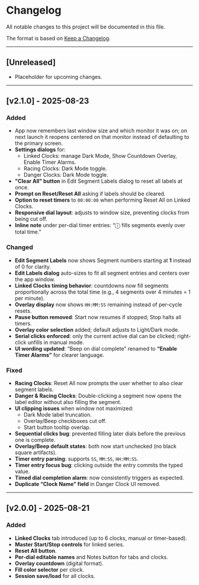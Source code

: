 # Changelog
All notable changes to this project will be documented in this file.

The format is based on [Keep a Changelog](https://keepachangelog.com/en/1.1.0/).

---

## [Unreleased]
- Placeholder for upcoming changes.

---

## [v2.1.0] - 2025-08-23

### Added
- App now remembers last window size and which monitor it was on; on next launch it reopens centered on that monitor 
   instead of defaulting to the primary screen.
- **Settings dialogs** for:
  - Linked Clocks: manage Dark Mode, Show Countdown Overlay, Enable Timer Alarms.
  - Racing Clocks: Dark Mode toggle.
  - Danger Clocks: Dark Mode toggle.
- **"Clear All" button** in Edit Segment Labels dialog to reset all labels at once.
- **Prompt on Reset/Reset All** asking if labels should be cleared.
- **Option to reset timers** to `00:00:00` when performing Reset All on Linked Clocks.
- **Responsive dial layout**: adjusts to window size, preventing clocks from being cut off.
- **Inline note** under per-dial timer entries: “ⓘ fills segments evenly over total time.”

### Changed
- **Edit Segment Labels** now shows Segment numbers starting at **1** instead of 0 for clarity.
- **Edit Labels dialog** auto-sizes to fit all segment entries and centers over the app window.
- **Linked Clocks timing behavior**: countdowns now fill segments proportionally across the total time (e.g., 4 segments over 4 minutes = 1 per minute).
- **Overlay display** now shows `HH:MM:SS` remaining instead of per-cycle resets.
- **Pause button removed**: Start now resumes if stopped; Stop halts all timers.
- **Overlay color selection** added; default adjusts to Light/Dark mode.
- **Serial clicks enforced**: only the current active dial can be clicked; right-click unfills in manual mode.
- **UI wording updated**: “Beep on dial complete” renamed to **“Enable Timer Alarms”** for clearer language.

### Fixed
- **Racing Clocks**: Reset All now prompts the user whether to also clear segment labels.
- **Danger & Racing Clocks**: Double-clicking a segment now opens the label editor without also filling the segment.
- **UI clipping issues** when window not maximized:
  - Dark Mode label truncation.
  - Overlay/Beep checkboxes cut off.
  - Start button tooltip overlap.
- **Sequential clicks bug**: prevented filling later dials before the previous one is complete.
- **Overlay/Beep default states**: both now start unchecked (no black square artifacts).
- **Timer entry parsing**: supports `SS`, `MM:SS`, `HH:MM:SS`.
- **Timer entry focus bug**: clicking outside the entry commits the typed value.
- **Timed dial completion alarm**: now consistently triggers as expected.
- **Duplicate “Clock Name” field** in Danger Clock UI removed.

---

## [v2.0.0] - 2025-08-21

### Added
- **Linked Clocks** tab introduced (up to 6 clocks, manual or timer-based).
- **Master Start/Stop controls** for linked series.
- **Reset All button**.
- **Per-dial editable names** and Notes button for tabs and clocks.
- **Overlay countdown** (digital format).
- **Fill color selector** per clock.
- **Session save/load** for all clocks.

